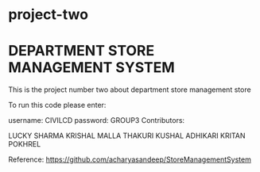 # project-two
# DEPARTMENT STORE MANAGEMENT SYSTEM
This is the project number two about department store management store

To run this code please enter:

  username: CIVILCD
  password: GROUP3
Contributors:

  LUCKY SHARMA
  KRISHAL MALLA THAKURI
  KUSHAL ADHIKARI 
  KRITAN POKHREL
  
Reference: https://github.com/acharyasandeep/StoreManagementSystem
